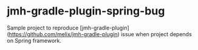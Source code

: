 jmh-gradle-plugin-spring-bug
============================
Sample project to reproduce [jmh-gradle-plugin] (https://github.com/melix/jmh-gradle-plugin) issue when project depends on Spring framework.
